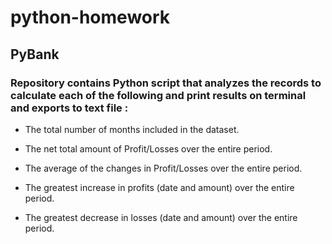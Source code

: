# python-homework

## PyBank 
### Repository contains Python script that analyzes the records to calculate each of the following and print results on terminal and exports to text file :


- The total number of months included in the dataset.


- The net total amount of Profit/Losses over the entire period.


- The average of the changes in Profit/Losses over the entire period.


- The greatest increase in profits (date and amount) over the entire period.


 - The greatest decrease in losses (date and amount) over the entire period.